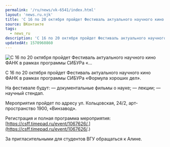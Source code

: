 ```yaml
---
permalink: '/ru/news/vk-6541/index.html'
layout: 'news.ru.njk'
title: 'С 16 по 20 октября пройдет Фестиваль актуального научного кино ФАНК в рамках программы СИБУРа «'
source: ВКонтакте
tags:
  - news_ru
description: 'С 16 по 20 октября пройдет Фестиваль актуального научного кино ФАНК в рамках программы СИБУРа «…'
updatedAt: 1570960860
---
```

![С 16 по 20 октября пройдет Фестиваль актуального научного кино ФАНК в рамках программы СИБУРа «…](https://sun9-19.userapi.com/impf/c855016/v855016310/12060e/ifwlV3XUfUA.jpg?size=960x639&quality=96&proxy=1&sign=7aeacbf5c2d9affdf7d2d9ca3cf45054&c_uniq_tag=pMsAsSjSYkGPCUKqOCZn9Q9GVOviyfTDSXU3k4R5tKU&type=album)

С 16 по 20 октября пройдет Фестиваль актуального научного кино ФАНК в рамках программы СИБУРа «Формула хороших дел».

На фестивале будут:
— документальные фильмы о науке;
— лекции;
— научный стендап.

Мероприятия пройдет по адресу ул. Кольцовская, 24/2, арт-пространство 1900, «Винзавод».

Регистрация и полная программа мероприятия: [https://csff.timepad.ru/event/1067626/.](https://csff.timepad.ru/event/1067626/.)

За пригласительными для студентов ВГУ обращаться к Алине.
